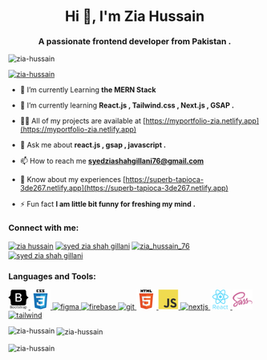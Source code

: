 <h1 align="center">Hi 👋, I'm Zia Hussain</h1>
<h3 align="center">A passionate frontend developer from Pakistan .</h3>

<p align="left"> <img src="https://komarev.com/ghpvc/?username=zia-hussain&label=Profile%20views&color=0e75b6&style=flat" alt="zia-hussain" /> </p>

<p align="left"> <a href="https://github.com/ryo-ma/github-profile-trophy"><img src="https://github-profile-trophy.vercel.app/?username=zia-hussain" alt="zia-hussain" /></a> </p>

- 🔭 I’m currently Learning **the MERN Stack**

- 🌱 I’m currently learning **React.js , Tailwind.css , Next.js , GSAP .**

- 👨‍💻 All of my projects are available at [https://myportfolio-zia.netlify.app](https://myportfolio-zia.netlify.app)

- 💬 Ask me about **react.js , gsap , javascript .**

- 📫 How to reach me **syedziashahgillani76@gmail.com**

- 📄 Know about my experiences [https://superb-tapioca-3de267.netlify.app](https://superb-tapioca-3de267.netlify.app)

- ⚡ Fun fact **I am little bit funny for freshing my mind .**

<h3 align="left">Connect with me:</h3>
<p align="left">
<a href="https://linkedin.com/in/zia hussain" target="blank"><img align="center" src="https://raw.githubusercontent.com/rahuldkjain/github-profile-readme-generator/master/src/images/icons/Social/linked-in-alt.svg" alt="zia hussain" height="30" width="40" /></a>
<a href="https://fb.com/syed zia shah gillani" target="blank"><img align="center" src="https://raw.githubusercontent.com/rahuldkjain/github-profile-readme-generator/master/src/images/icons/Social/facebook.svg" alt="syed zia shah gillani" height="30" width="40" /></a>
<a href="https://instagram.com/zia_hussain_76" target="blank"><img align="center" src="https://raw.githubusercontent.com/rahuldkjain/github-profile-readme-generator/master/src/images/icons/Social/instagram.svg" alt="zia_hussain_76" height="30" width="40" /></a>
<a href="https://www.hackerrank.com/syed zia shah gillani" target="blank"><img align="center" src="https://raw.githubusercontent.com/rahuldkjain/github-profile-readme-generator/master/src/images/icons/Social/hackerrank.svg" alt="syed zia shah gillani" height="30" width="40" /></a>
</p>

<h3 align="left">Languages and Tools:</h3>
<p align="left"> <a href="https://getbootstrap.com" target="_blank" rel="noreferrer"> <img src="https://raw.githubusercontent.com/devicons/devicon/master/icons/bootstrap/bootstrap-plain-wordmark.svg" alt="bootstrap" width="40" height="40"/> </a> <a href="https://www.w3schools.com/css/" target="_blank" rel="noreferrer"> <img src="https://raw.githubusercontent.com/devicons/devicon/master/icons/css3/css3-original-wordmark.svg" alt="css3" width="40" height="40"/> </a> <a href="https://www.figma.com/" target="_blank" rel="noreferrer"> <img src="https://www.vectorlogo.zone/logos/figma/figma-icon.svg" alt="figma" width="40" height="40"/> </a> <a href="https://firebase.google.com/" target="_blank" rel="noreferrer"> <img src="https://www.vectorlogo.zone/logos/firebase/firebase-icon.svg" alt="firebase" width="40" height="40"/> </a> <a href="https://git-scm.com/" target="_blank" rel="noreferrer"> <img src="https://www.vectorlogo.zone/logos/git-scm/git-scm-icon.svg" alt="git" width="40" height="40"/> </a> <a href="https://www.w3.org/html/" target="_blank" rel="noreferrer"> <img src="https://raw.githubusercontent.com/devicons/devicon/master/icons/html5/html5-original-wordmark.svg" alt="html5" width="40" height="40"/> </a> <a href="https://developer.mozilla.org/en-US/docs/Web/JavaScript" target="_blank" rel="noreferrer"> <img src="https://raw.githubusercontent.com/devicons/devicon/master/icons/javascript/javascript-original.svg" alt="javascript" width="40" height="40"/> </a> <a href="https://nextjs.org/" target="_blank" rel="noreferrer"> <img src="https://cdn.worldvectorlogo.com/logos/nextjs-2.svg" alt="nextjs" width="40" height="40"/> </a> <a href="https://reactjs.org/" target="_blank" rel="noreferrer"> <img src="https://raw.githubusercontent.com/devicons/devicon/master/icons/react/react-original-wordmark.svg" alt="react" width="40" height="40"/> </a> <a href="https://sass-lang.com" target="_blank" rel="noreferrer"> <img src="https://raw.githubusercontent.com/devicons/devicon/master/icons/sass/sass-original.svg" alt="sass" width="40" height="40"/> </a> <a href="https://tailwindcss.com/" target="_blank" rel="noreferrer"> <img src="https://www.vectorlogo.zone/logos/tailwindcss/tailwindcss-icon.svg" alt="tailwind" width="40" height="40"/> </a> </p>

<p><img align="left" src="https://github-readme-stats.vercel.app/api/top-langs?username=zia-hussain&show_icons=true&locale=en&layout=compact" alt="zia-hussain" /></p>

<p>&nbsp;<img align="center" src="https://github-readme-stats.vercel.app/api?username=zia-hussain&show_icons=true&locale=en" alt="zia-hussain" /></p>

<p><img align="center" src="https://github-readme-streak-stats.herokuapp.com/?user=zia-hussain&" alt="zia-hussain" /></p>
